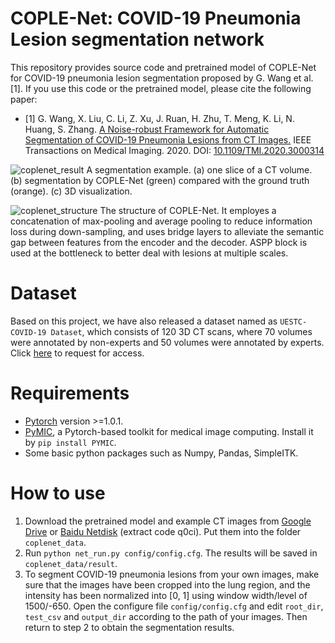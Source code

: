 # COPLE-Net: COVID-19 Pneumonia Lesion segmentation network
This repository provides source code and pretrained model of COPLE-Net for COVID-19 pneumonia lesion segmentation proposed by G. Wang et al.[1]. If you use this code or the pretrained model, please cite the following paper:

* [1] G. Wang, X. Liu, C. Li, Z. Xu, J. Ruan, H. Zhu, T. Meng, K. Li, N. Huang, S. Zhang. 
[A Noise-robust Framework for Automatic Segmentation of COVID-19 Pneumonia Lesions from CT Images.][tmi2020] IEEE Transactions on Medical Imaging. 2020. DOI: [10.1109/TMI.2020.3000314][tmi2020]

![coplenet_result](./pictures/coplenet_result.png)
A segmentation example. (a) one slice of a CT volume. (b) segmentation by COPLE-Net (green) compared with the ground truth (orange). (c) 3D visualization.

![coplenet_structure](./pictures/coplenet_structure.png)
The structure of COPLE-Net. It employes a concatenation of max-pooling and average pooling to reduce information loss during down-sampling, and uses bridge layers to alleviate the semantic gap between features from the encoder and the decoder. ASPP block is used at the bottleneck to better deal with lesions at multiple scales.

# Dataset
Based on this project, we have also released a dataset named as `UESTC-COVID-19 Dataset`, which consists of 120 3D CT scans, where 70 volumes were annotated by non-experts and 50 volumes were annotated by experts. Click [here][data_link] to request for access. 

# Requirements
* [Pytorch][torch_link] version >=1.0.1.
* [PyMIC][pymic_link], a Pytorch-based toolkit for medical image computing. Install it by `pip install PYMIC`.
* Some basic python packages such as Numpy, Pandas, SimpleITK.

[data_link]:http://faculty.uestc.edu.cn/HiLab/en/article/379152/list/index.htm
[tmi2020]:https://ieeexplore.ieee.org/document/9109297
[torch_link]:https://pytorch.org
[pymic_link]:https://github.com/HiLab-git/PyMIC

# How to use
1. Download the pretrained model and example CT images from [Google Drive][google_link] or [Baidu Netdisk][baidu_link] (extract code q0ci). Put them into the folder `coplenet_data`.
2. Run `python net_run.py config/config.cfg`. The results will be saved in `coplenet_data/result`.
3. To segment COVID-19 pneumonia lesions from your own images, make sure that the images have been cropped into the lung region, and the intensity has been normalized into [0, 1] using window width/level of 1500/-650. Open the configure file `config/config.cfg` and edit `root_dir`, `test_csv` and `output_dir` according to the path of your images. Then return to step 2 to obtain the segmentation results.

[google_link]:https://drive.google.com/drive/folders/1K1jbrxWWhG_L7dh6yMyB4DtklBr-bhxH?usp=sharing
[baidu_link]:https://pan.baidu.com/s/1TSTSkORYNWsX94PxiQUfjw 


